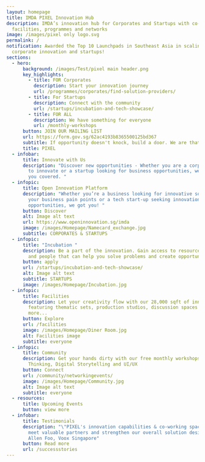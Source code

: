 ```yaml
---
layout: homepage
title: IMDA PIXEL Innovation Hub
description: IMDA’s innovation hub for Corporates and Startups with co-working
  facilities, programmes and networks
image: /images/pixel only logo.svg
permalink: /
notification: Awarded the Top 10 Launchpads in Southeast Asia in scaling
  corporate innovation and startups!
sections:
  - hero:
      background: /images/Test/pixel main header.png
      key_highlights:
        - title: FOR Corporates
          description: Start your innovation journey
          url: /programmes/corporates/find-solution-providers/
        - title: For Startups
          description: Connect with the community
          url: /startups/incubation-and-tech-showcase/
        - title: FOR ALL
          description: We have something for everyone
          url: /monthly-workshops
      button: JOIN OUR MAILING LIST
      url: https://form.gov.sg/62ac4193b8365500125bd367
      subtitle: If opportunity doesn't knock, build a door. We are that door.
      title: PIXEL
  - infobar:
      title: Innovate with Us
      description: "Discover new opportunities - Whether you are a corporate looking
        to innovate or a startup looking for business opportunities, we've got
        you covered. "
  - infopic:
      title: Open Innovation Platform
      description: "Whether you’re a business looking for innovative solutions for
        your business pain points or a tech start-up seeking innovation
        opportunities, we got you! "
      button: Discover
      alt: Image alt text
      url: https://www.openinnovation.sg/imda
      image: /images/Homepage/Namecard_exchange.jpg
      subtitle: CORPORATES & STARTUPS
  - infopic:
      title: "Incubation "
      description: Be a part of the innovation. Gain access to resources, knowledge
        and people that can help you solve problems and create opportunities.
      button: apply
      url: /startups/incubation-and-tech-showcase/
      alt: Image alt text
      subtitle: STARTUPS
      image: /images/Homepage/Incubation.jpg
  - infopic:
      title: Facilities
      description: Let your creativity flow with our 28,000 sqft of innovation space
        featuring thematic sets, production studios, discussion spaces and
        more...
      button: Explore
      url: /facilities
      image: /images/Homepage/Diner Room.jpg
      alt: Facilities image
      subtitle: everyone
  - infopic:
      title: Community
      description: Get your hands dirty with our free monthly workshops on Design
        Thinking, Digital Storytelling and UI/UX
      button: Connect
      url: /community/networkingevents/
      image: /images/Homepage/Community.jpg
      alt: Image alt text
      subtitle: everyone
  - resources:
      title: Upcoming Events
      button: view more
  - infobar:
      title: Testimonials
      description: "\"PIXEL's innovation capabilities & co-working space led us to
        meet valuable partners and strengthen our overall solution design.\"  -
        Allen Foo, Voox Singapore"
      button: Read more
      url: /successstories
---
```

